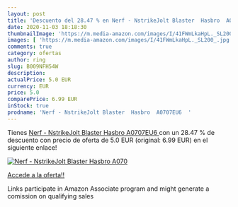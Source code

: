 ```yaml
---
layout: post
title: 'Descuento del 28.47 % en Nerf - NstrikeJolt Blaster  Hasbro  A070'
date: 2020-11-03 18:18:30
thumbnailImage: 'https://m.media-amazon.com/images/I/41FWmLkaHpL._SL200_.jpg'
images: [ 'https://m.media-amazon.com/images/I/41FWmLkaHpL._SL200_.jpg' ]
comments: true
category: ofertas
author: ring
slug: B009NFH54W
description:
actualPrice: 5.0 EUR
currency: EUR
price: 5.0
comparePrice: 6.99 EUR
inStock: true
prodname: 'Nerf - NstrikeJolt Blaster  Hasbro  A0707EU6  '
---
```


Tienes [Nerf - NstrikeJolt Blaster  Hasbro  A0707EU6  ](https://www.amazon.es/dp/B009NFH54W/?tag=tolees-21) con un 28.47 % de descuento con precio de oferta de 5.0 EUR (original: 6.99 EUR) en el siguiente enlace!

[![Nerf - NstrikeJolt Blaster  Hasbro  A070](https://m.media-amazon.com/images/I/41FWmLkaHpL._SL200_.jpg)](https://www.amazon.es/dp/B009NFH54W/?tag=tolees-21)

[Accede a la oferta!!](https://www.amazon.es/dp/B009NFH54W/?tag=tolees-21)

Links participate in Amazon Associate program and might generate a comission on qualifying sales


